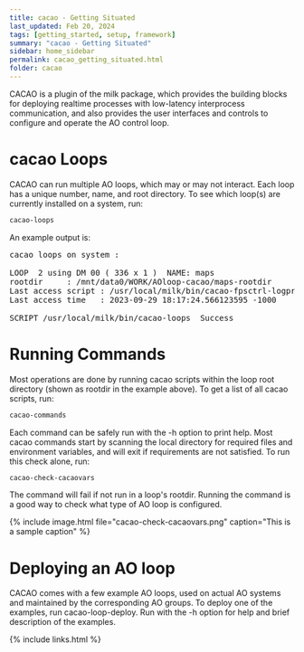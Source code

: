 ```yaml
---
title: cacao - Getting Situated
last_updated: Feb 20, 2024
tags: [getting_started, setup, framework]
summary: "cacao - Getting Situated"
sidebar: home_sidebar
permalink: cacao_getting_situated.html
folder: cacao
---
```



CACAO is a plugin of the milk package, which provides the building blocks for deploying realtime processes with low-latency interprocess communication, and also provides the user interfaces and controls to configure and operate the AO control loop.


# cacao Loops


CACAO can run multiple AO loops, which may or may not interact. Each loop has a unique number, name, and root directory. To see which loop(s) are currently installed on a system, run:

```bash
cacao-loops
```

An example output is:


<pre>
cacao loops on system :

LOOP  2 using DM 00 ( 336 x 1 )  NAME: maps
rootdir     : /mnt/data0/WORK/AOloop-cacao/maps-rootdir
Last access script : /usr/local/milk/bin/cacao-fpsctrl-logprocess
Last access time   : 2023-09-29 18:17:24.566123595 -1000

SCRIPT /usr/local/milk/bin/cacao-loops  Success
</pre>



# Running Commands


Most operations are done by running cacao scripts within the loop root directory (shown as rootdir in the example above). To get a list of all cacao scripts, run:

```bash
cacao-commands
```

Each command can be safely run with the -h option to print help.
Most cacao commands start by scanning the local directory for required files and environment variables, and will exit if requirements are not satisfied. To run this check alone, run:

```bash
cacao-check-cacaovars
```

The command will fail if not run in a loop's rootdir. Running the command is a good way to check what type of AO loop is configured.

{% include image.html file="cacao-check-cacaovars.png" caption="This is a sample caption" %}



# Deploying an AO loop



CACAO comes with a few example AO loops, used on actual AO systems and maintained by the corresponding AO groups. To deploy one of the examples, run cacao-loop-deploy. Run with the -h option for help and brief description of the examples.








{% include links.html %}
